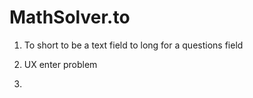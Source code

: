 # MathSolver.to

1. To short to be a text field to long for a questions field

2. UX enter problem

3. 